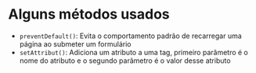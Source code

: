 # Alguns métodos usados
- `preventDefault()`: Evita o comportamento padrão de recarregar uma página ao submeter um formulário
- `setAttribut()`: Adiciona um atributo a uma tag, primeiro parâmetro é o nome do atributo e o segundo parâmetro é o valor desse atributo
